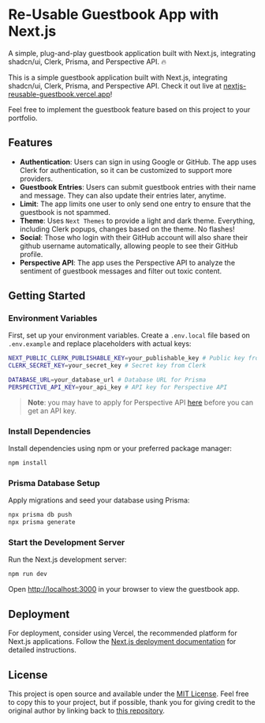 # Re-Usable Guestbook App with Next.js

A simple, plug-and-play guestbook application built with Next.js, integrating shadcn/ui, Clerk, Prisma, and Perspective API. 🔥

This is a simple guestbook application built with Next.js, integrating shadcn/ui, Clerk, Prisma, and Perspective API.
Check it out live at [nextjs-reusable-guestbook.vercel.app](https://nextjs-reusable-guestbook.vercel.app/)!

Feel free to implement the guestbook feature based on this project to your portfolio.

## Features
- **Authentication**: Users can sign in using Google or GitHub. The app uses Clerk for authentication, so it can be customized to support more providers.
- **Guestbook Entries**: Users can submit guestbook entries with their name and message. They can also update their entries later, anytime.
- **Limit**: The app limits one user to only send one entry to ensure that the guestbook is not spammed.
- **Theme**: Uses `Next Themes` to provide a light and dark theme. Everything, including Clerk popups, changes based on the theme. No flashes!
- **Social**: Those who login with their GitHub account will also share their github username automatically, allowing people to see their GitHub profile.
- **Perspective API**: The app uses the Perspective API to analyze the sentiment of guestbook messages and filter out toxic content.

## Getting Started

### Environment Variables

First, set up your environment variables. Create a `.env.local` file based on `.env.example` and replace placeholders with actual keys:

```bash
NEXT_PUBLIC_CLERK_PUBLISHABLE_KEY=your_publishable_key # Public key from Clerk
CLERK_SECRET_KEY=your_secret_key # Secret key from Clerk

DATABASE_URL=your_database_url # Database URL for Prisma
PERSPECTIVE_API_KEY=your_api_key # API key for Perspective API
```

> **Note**: you may have to apply for Perspective API [here](https://support.perspectiveapi.com/s/docs-get-started?language=en_US) before you can get an API key.

### Install Dependencies
Install dependencies using npm or your preferred package manager:

```bash
npm install
```

### Prisma Database Setup
Apply migrations and seed your database using Prisma:

```bash
npx prisma db push
npx prisma generate
```

### Start the Development Server
Run the Next.js development server:

```bash
npm run dev
```

Open [http://localhost:3000](http://localhost:3000) in your browser to view the guestbook app.

## Deployment
For deployment, consider using Vercel, the recommended platform for Next.js applications. Follow the [Next.js deployment documentation](https://nextjs.org/docs/app/building-your-application/deploying) for detailed instructions.

## License
This project is open source and available under the [MIT License](LICENSE). Feel free to copy this to your project, but if possible, thank you for giving credit to the original author by linking back to [this repository](https://github.com/devashish2024/nextjs-reusable-guestbook).
